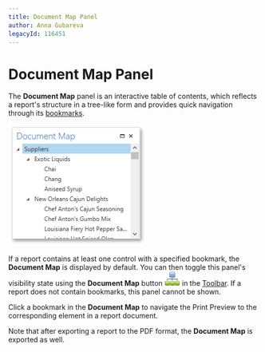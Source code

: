 ```yaml
---
title: Document Map Panel
author: Anna Gubareva
legacyId: 116451
---
```

# Document Map Panel
The **Document Map** panel is an interactive table of contents, which reflects a report's structure in a tree-like form and provides quick navigation through its [bookmarks](../creating-reports/report-navigation-and-interactivity/add-bookmarks.md).

![WPFDesigner_DocumentMapPanel](../../../../images/img120299.png)

If a report contains at least one control with a specified bookmark, the **Document Map** is displayed by default. You can then toggle this panel's visibility state using the **Document Map** button ![WPFDesigner_PreviewToolbar_DocumentMap](../../../../images/img120178.png) in the [Toolbar](preview-toolbar.md). If a report does not contain bookmarks, this panel cannot be shown.

Click a bookmark in the **Document Map** to navigate the Print Preview to the corresponding element in a report document.

Note that after exporting a report to the PDF format, the **Document Map** is exported as well.